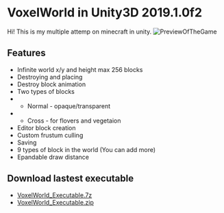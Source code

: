 # VoxelWorld in Unity3D 2019.1.0f2

Hi! This is my multiple attemp on minecraft in unity.
![PreviewOfTheGame](https://image.prntscr.com/image/TVFZHmcTRpOr2xyQTk0F3A.png)

## Features

 - Infinite world x/y and height max 256 blocks
 - Destroying and placing
 - Destroy block animation
 - Two types of blocks
 - - Normal - opaque/transparent
 - - Cross - for flovers and vegetaion
 - Editor block creation
 - Custom frustum culling
 - Saving
 - 9 types of block in the world (You can add more)
 - Epandable draw distance

## Download lastest executable

 - [VoxelWorld_Executable.7z](https://github.com/SamCZ/VoxelWorld/releases/download/0.0.1/VoxelWorld_Executable.7z)
 - [VoxelWorld_Executable.zip](https://github.com/SamCZ/VoxelWorld/releases/download/0.0.1/VoxelWorld_Executable.zip)
